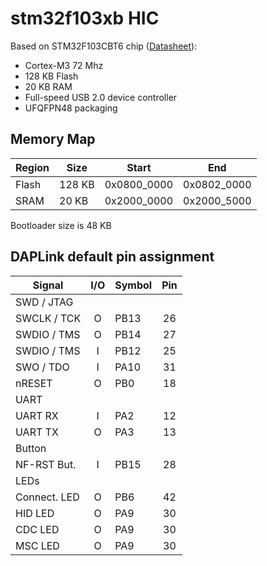 # stm32f103xb HIC

Based on STM32F103CBT6 chip ([Datasheet](https://www.st.com/resource/en/datasheet/stm32f103cb.pdf)):
- Cortex-M3 72 Mhz
- 128 KB Flash
- 20 KB RAM
- Full-speed USB 2.0 device controller
- UFQFPN48 packaging

## Memory Map

| Region   |  Size  | Start       | End         |
|----------|--------|-------------|-------------|
| Flash    | 128 KB | 0x0800_0000 | 0x0802_0000 |
| SRAM     | 20 KB  | 0x2000_0000 | 0x2000_5000 |

Bootloader size is 48 KB

## DAPLink default pin assignment 

| Signal      | I/O | Symbol  | Pin |
|-------------|:---:|---------|:---:|
| SWD / JTAG  |
| SWCLK / TCK |  O  | PB13    |  26 |
| SWDIO / TMS |  O  | PB14    |  27 |
| SWDIO / TMS |  I  | PB12    |  25 |
| SWO / TDO   |  I  | PA10    |  31 |
| nRESET      |  O  | PB0     |  18 |
| UART        |
| UART RX     |  I  | PA2     |  12 |
| UART TX     |  O  | PA3     |  13 |
| Button      |
| NF-RST But. |  I  | PB15    |  28 |
| LEDs        |
| Connect. LED|  O  | PB6     |  42 |
| HID LED     |  O  | PA9     |  30 |
| CDC LED     |  O  | PA9     |  30 |
| MSC LED     |  O  | PA9     |  30 |

